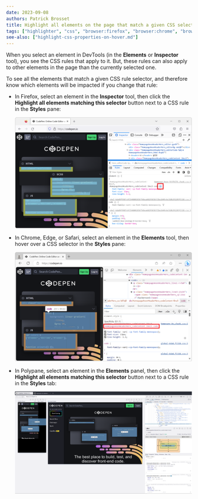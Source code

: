 ```yaml
---
date: 2023-09-08
authors: Patrick Brosset
title: Highlight all elements on the page that match a given CSS selector
tags: ["highlighter", "css", "browser:firefox", "browser:chrome", "browser:edge", "browser:safari", "browser:polypane"]
see-also: ["highlight-css-properties-on-hover.md"]
---
```


When you select an element in DevTools (in the **Elements** or **Inspector** tool), you see the CSS rules that apply to it. But, these rules can also apply to other elements in the page than the currently selected one.

To see all the elements that match a given CSS rule selector, and therefore know which elements will be impacted if you change that rule:

* In Firefox, select an element in the **Inspector** tool, then click the **Highlight all elements matching this selector** button next to a CSS rule in the **Styles** pane:

  ![Firefox, with a webpage showing 3 highlighted elements, and the button enabled in the Styles pane](../../assets/img/highlight-elements-from-selector-firefox.png)

* In Chrome, Edge, or Safari, select an element in the **Elements** tool, then hover over a CSS selector in the **Styles** pane:

  ![Edge, with a webpage showing 3 highlighted elements, and a CSS selector hovered in the Styles pane](../../assets/img/highlight-elements-from-selector-edge.png)

* In Polypane, select an element in the **Elements** panel, then click the **Highlight all elements matching this selector** button next to a CSS rule in the **Styles** tab:

  ![Polypane, with three panes showing a website. in each pane there is a highlighted element. There is a button enabled in the Styles tab](../../assets/img/highlight-elements-from-selector-polypane.png)